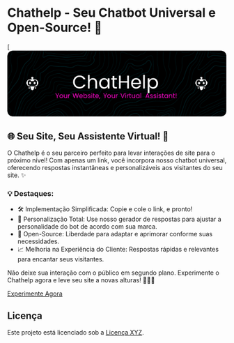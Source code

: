 # Chathelp - Seu Chatbot Universal e Open-Source! 🤖

[![Chathelp](https://github.com/brunohenrry/chathelp/blob/main/header.png)

## 🌐 Seu Site, Seu Assistente Virtual! 🌟

O Chathelp é o seu parceiro perfeito para levar interações de site para o próximo nível! Com apenas um link, você incorpora nosso chatbot universal, oferecendo respostas instantâneas e personalizáveis aos visitantes do seu site. ✨

### 💡 Destaques:
- 🛠️ Implementação Simplificada: Copie e cole o link, e pronto!
- 🎨 Personalização Total: Use nosso gerador de respostas para ajustar a personalidade do bot de acordo com sua marca.
- 🚀 Open-Source: Liberdade para adaptar e aprimorar conforme suas necessidades.
- 📈 Melhoria na Experiência do Cliente: Respostas rápidas e relevantes para encantar seus visitantes.

Não deixe sua interação com o público em segundo plano. Experimente o Chathelp agora e leve seu site a novas alturas! 🚀🤖🌐

[Experimente Agora](insira_o_link_do_seu_site_aqui)

## Licença

Este projeto está licenciado sob a [Licença XYZ](insira_o_link_da_licenca_aqui).
